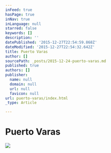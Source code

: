 ```yaml
---
inFeed: true
hasPage: true
inNav: true
inLanguage: null
starred: false
keywords: []
description: ''
datePublished: '2015-12-27T22:54:59.868Z'
dateModified: '2015-12-27T22:54:32.642Z'
title: Puerto Varas
author: []
sourcePath: _posts/2015-12-24-puerto-varas.md
published: true
authors: []
publisher:
  name: null
  domain: null
  url: null
  favicon: null
url: puerto-varas/index.html
_type: Article

---
```

# Puerto Varas
![](https://s3-us-west-2.amazonaws.com/the-grid-img/p/07234488d01cea629cda3ef9cc797eb9c3097394.jpg)